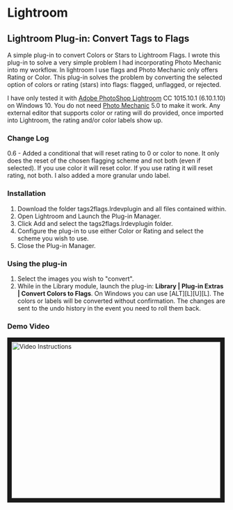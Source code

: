 # Lightroom
## Lightroom Plug-in: Convert Tags to Flags
A simple plug-in to convert Colors or Stars to Lightroom Flags. I wrote this plug-in to solve a very simple problem I had incorporating Photo Mechanic into my workflow. In lightroom I use flags and Photo Mechanic only offers Rating or Color. This plug-in solves the problem by converting the selected option of colors or rating (stars) into flags: flagged, unflagged, or rejected. 

I have only tested it with [Adobe PhotoShop Lightroom](http://www.adobe.com/products/photoshop-lightroom.html) CC 1015.10.1 (6.10.1.10) on Windows 10. You do not need [Photo Mechanic](http://www.camerabits.com/) 5.0 to make it work. Any external editor that supports color or rating will do provided, once imported into Lightroom, the rating and/or color labels show up.

### Change Log
0.6 - Added a conditional that will reset rating to 0 or color to none. It only does the reset of the chosen flagging scheme and not both (even if selected). If you use color it will reset color. If you use rating it will reset rating, not both. I also added a more granular undo label.

### Installation
1. Download the folder tags2flags.lrdevplugin and all files contained within.
2. Open Lightroom and Launch the Plug-in Manager.
3. Click Add and select the tags2flags.lrdevplugin folder.
4. Configure the plug-in to use either Color or Rating and select the scheme you wish to use.
5. Close the Plug-in Manager.

### Using the plug-in
1. Select the images you wish to "convert".
2. While in the Library module, launch the plug-in: **Library | Plug-in Extras | Convert Colors to Flags**. On Windows you can use [ALT][L][U][L]. The colors or labels will be converted without confirmation. The changes are sent to the undo history in the event you need to roll them back.

### Demo Video
<a href="http://www.youtube.com/watch?feature=player_embedded&v=UtW6FXZ_GEU" target="_blank"><img src="http://img.youtube.com/vi/UtW6FXZ_GEU/0.jpg" alt="Video Instructions" width="480" height="360" border="10" /></a>


<!--More MD @ https://github.com/primer/markdown/blob/master/README.md -->